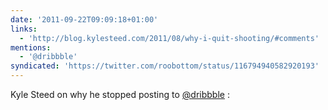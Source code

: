 ```yaml
---
date: '2011-09-22T09:09:18+01:00'
links:
  - 'http://blog.kylesteed.com/2011/08/why-i-quit-shooting/#comments'
mentions:
  - '@dribbble'
syndicated: 'https://twitter.com/roobottom/status/116794940582920193'
---
```

Kyle Steed on why he stopped posting to [@dribbble](https://twitter.com/@dribbble) : 
